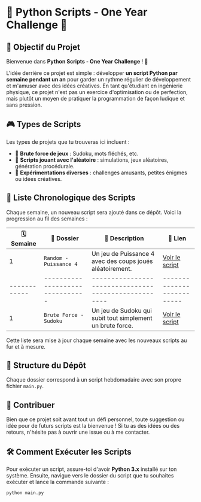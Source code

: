 # 🎉 Python Scripts - One Year Challenge 🐍

## 🌟 Objectif du Projet
Bienvenue dans **Python Scripts - One Year Challenge** ! 🚀

L'idée derrière ce projet est simple : développer **un script Python par semaine pendant un an** pour garder un rythme régulier de développement et m'amuser avec des idées créatives. En tant qu'étudiant en ingénierie physique, ce projet n'est pas un exercice d'optimisation ou de perfection, mais plutôt un moyen de pratiquer la programmation de façon ludique et sans pression.

## 🎮 Types de Scripts
Les types de projets que tu trouveras ici incluent :
- 🧩 **Brute force de jeux** : Sudoku, mots fléchés, etc.
- 🎲 **Scripts jouant avec l'aléatoire** : simulations, jeux aléatoires, génération procédurale.
- 🧪 **Expérimentations diverses** : challenges amusants, petites énigmes ou idées créatives.

## 🚀 Liste Chronologique des Scripts
Chaque semaine, un nouveau script sera ajouté dans ce dépôt. Voici la progression au fil des semaines :

| 🗓️ Semaine | 📂 Dossier                    | 📝 Description                                      | 🔗 Lien                   |
|------------|-------------------------------|----------------------------------------------------|--------------------------|
| 1          | `Random - Puissance 4`         | Un jeu de Puissance 4 avec des coups joués aléatoirement. | [Voir le script](./Random%20-%20Puissance%204) |
|------------|-------------------------------|----------------------------------------------------|--------------------------|
| 1          | `Brute Force - Sudoku`         | Un jeu de Sudoku qui subit tout simplement un brute force. | [Voir le script](./Brute%20Force%20-%20Sudoku) |

Cette liste sera mise à jour chaque semaine avec les nouveaux scripts au fur et à mesure.

## 📁 Structure du Dépôt
Chaque dossier correspond à un script hebdomadaire avec son propre fichier `main.py`.

## 🤝 Contribuer
Bien que ce projet soit avant tout un défi personnel, toute suggestion ou idée pour de futurs scripts est la bienvenue ! Si tu as des idées ou des retours, n'hésite pas à ouvrir une issue ou à me contacter.

## 🛠️ Comment Exécuter les Scripts
Pour exécuter un script, assure-toi d'avoir **Python 3.x** installé sur ton système. Ensuite, navigue vers le dossier du script que tu souhaites exécuter et lance la commande suivante :

```bash
python main.py